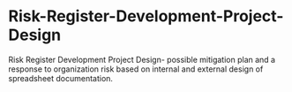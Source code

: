 # Risk-Register-Development-Project-Design
 Risk Register Development Project Design- possible mitigation plan and a response to organization risk based on internal and external design of spreadsheet documentation.
